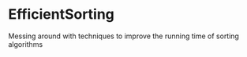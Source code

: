 # EfficientSorting
Messing around with techniques to improve the running time of sorting algorithms
